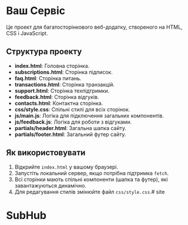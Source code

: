# Ваш Сервіс

Це проект для багатосторінкового веб-додатку, створеного на HTML, CSS і JavaScript.

## Структура проекту

- **index.html**: Головна сторінка.
- **subscriptions.html**: Сторінка підписок.
- **faq.html**: Сторінка питань.
- **transactions.html**: Сторінка транзакцій.
- **support.html**: Сторінка техпідтримки.
- **feedback.html**: Сторінка відгуків.
- **contacts.html**: Контактна сторінка.
- **css/style.css**: Спільні стилі для всіх сторінок.
- **js/main.js**: Логіка для підключення загальних компонентів.
- **js/feedback.js**: Логіка для роботи з відгуками.
- **partials/header.html**: Загальна шапка сайту.
- **partials/footer.html**: Загальний футер сайту.

## Як використовувати

1. Відкрийте `index.html` у вашому браузері.
2. Запустіть локальний сервер, якщо потрібна підтримка `fetch`.
3. Всі сторінки мають спільні компоненти (шапка та футер), які завантажуються динамічно.
4. Для редагування стилів змінюйте файл `css/style.css`.# site
# SubHub
